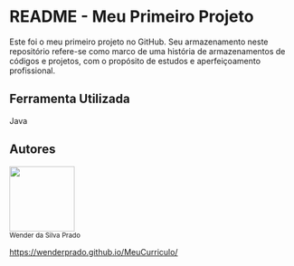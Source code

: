# README - Meu Primeiro Projeto
Este foi o meu primeiro projeto no GitHub. Seu armazenamento neste repositório refere-se como marco de uma história de armazenamentos de códigos e projetos, com o propósito de estudos e aperfeiçoamento profissional.

## Ferramenta Utilizada

Java

## Autores

<img loading="lazy" src="https://media.licdn.com/dms/image/D4D35AQGhNhowYvuxHw/profile-framedphoto-shrink_400_400/0/1708375177388?e=1709128800&v=beta&t=fV6Jgq382V4HrPNbyb1Nu8Z9GcxdLTLgY8dg8r14oME" width=115><br><sub>Wender da Silva Prado</sub>


https://wenderprado.github.io/MeuCurriculo/


